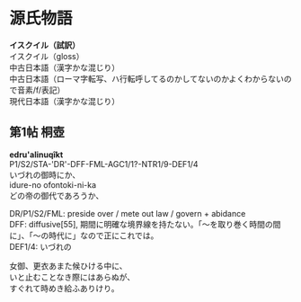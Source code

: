 # 源氏物語  
  
**イスクイル（試訳）**  
イスクイル（gloss）  
中古日本語（漢字かな混じり）  
中古日本語（ローマ字転写、ハ行転呼してるのかしてないのかよくわからないので音素/f/表記）  
現代日本語（漢字かな混じり）  
  
## 第1帖 桐壺  
  
**edru'alinuqîkt**  
P1/S2/STA-'DR'-DFF-FML-AGC1/1?-NTR1/9-DEF1/4  
いづれの御時にか、  
idure-no ofontoki-ni-ka  
どの帝の御代であろうか、  
  
DR/P1/S2/FML: preside over / mete out law / govern + abidance   
DFF: diffusive[55], 期間に明確な境界線を持たない。「〜を取り巻く時間の間に」、「〜の時代に」なので正にこれでは。  
DEF1/4: いづれの  
  
女御、更衣あまた候ひける中に、  
いと止むことなき際にはあらぬが、  
すぐれて時めき給ふありけり。  

